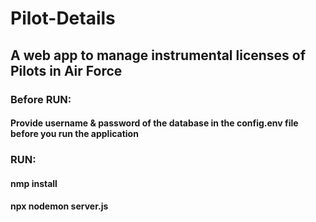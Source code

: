 # Pilot-Details

## A web app to manage instrumental licenses of Pilots in Air Force

### Before RUN:
#### Provide username & password of the database in the config.env file before you run the application

### RUN:
#### nmp install
#### npx nodemon server.js
